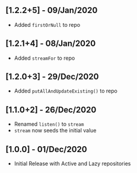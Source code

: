 ## [1.2.2+5] - 09/Jan/2020

* Added `firstOrNull` to repo

## [1.2.1+4] - 08/Jan/2020

* Added `streamFor` to repo

## [1.2.0+3] - 29/Dec/2020

* Added `putAllAndUpdateExisting()` to repo

## [1.1.0+2] - 26/Dec/2020

* Renamed `listen()` to `stream`
* `stream` now seeds the initial value

## [1.0.0] - 01/Dec/2020

* Initial Release with Active and Lazy repositories
